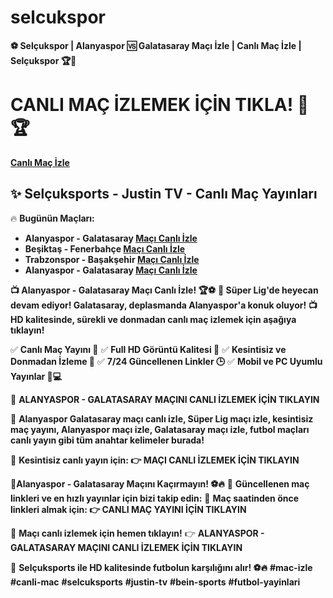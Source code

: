# selcukspor
**⚽ Selçukspor | Alanyaspor 🆚 Galatasaray Maçı İzle | Canlı Maç İzle | Selçukspor 🏆🎥**
# CANLI MAÇ İZLEMEK İÇİN TIKLA! 🎥🏆

**[Canlı Maç İzle](https://t2m.io/PipoGuncel)**

## ✨ **Selçuksports - Justin TV - Canlı Maç Yayınları**

🔥 **Bugünün Maçları:**
- **Alanyaspor - Galatasaray [Maçı Canlı İzle](https://heylink.me/pipososyal/)**
- **Beşiktaş - Fenerbahçe [Maçı Canlı İzle](https://heylink.me/pipososyal/)**
- **Trabzonspor - Başakşehir [Maçı Canlı İzle](https://heylink.me/pipososyal/)**
- **Alanyaspor - Galatasaray [Maçı Canlı İzle](https://heylink.me/pipososyal/)**

**📺 Alanyaspor - Galatasaray Maçı Canlı İzle! 🏆⚽**
**📢 Süper Lig'de heyecan devam ediyor! Galatasaray, deplasmanda Alanyaspor'a konuk oluyor!**
**📺 HD kalitesinde, sürekli ve donmadan canlı maç izlemek için aşağıya tıklayın!**

✅ **Canlı Maç Yayını 📡**
✅ **Full HD Görüntü Kalitesi 🎥**
✅ **Kesintisiz ve Donmadan İzleme 🔄**
✅ **7/24 Güncellenen Linkler 🕒**
✅ **Mobil ve PC Uyumlu Yayınlar 📱💻**

📌 **ALANYASPOR - GALATASARAY MAÇINI CANLI İZLEMEK İÇİN TIKLAYIN**

📡 **Alanyaspor Galatasaray maçı canlı izle, Süper Lig maçı izle, kesintisiz maç yayını, Alanyaspor maçı izle, Galatasaray maçı izle, futbol maçları canlı yayın gibi tüm anahtar kelimeler burada!**

📢 **Kesintisiz canlı yayın için: 👉 MAÇI CANLI İZLEMEK İÇİN TIKLAYIN**

🚀**Alanyaspor - Galatasaray Maçını Kaçırmayın! ⚽🔥**
🔗 **Güncellenen maç linkleri ve en hızlı yayınlar için bizi takip edin:**
📢 **Maç saatinden önce linkleri almak için: 👉 CANLI MAÇ YAYINI İÇİN TIKLAYIN**

📢 **Maçı canlı izlemek için hemen tıklayın!**
👉 **ALANYASPOR - GALATASARAY MAÇINI CANLI İZLEMEK İÇİN TIKLAYIN**

🎉 **Selçuksports ile HD kalitesinde futbolun karşılığını alır! ⚽🔥**
**#mac-izle**
**#canli-mac**
**#selcuksports**
**#justin-tv**
**#bein-sports**
**#futbol-yayinlari**
